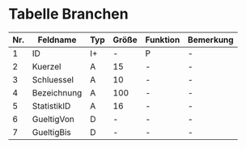 # Tabelle Branchen

Nr.|Feldname|Typ|Größe|Funktion|Bemerkung
---|---|---|---|---|---
1|ID|I+|-|P|-
2|Kuerzel|A|15|-|-
3|Schluessel|A|10|-|-
4|Bezeichnung|A|100|-|-
5|StatistikID|A|16|-|-
6|GueltigVon|D|-|-|-
7|GueltigBis|D|-|-|-
